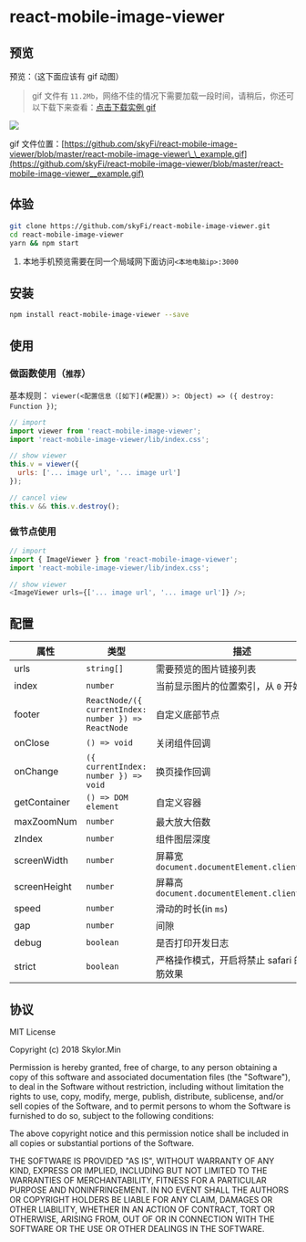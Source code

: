 # react-mobile-image-viewer

## 预览

预览：（这下面应该有 gif 动图）

> gif 文件有 `11.2Mb`，网络不佳的情况下需要加载一段时间，请稍后，你还可以下载下来查看：[点击下载实例 gif](https://github.com/skyFi/react-mobile-image-viewer/raw/master/react-mobile-image-viewer__example.gif)

![](https://github.com/skyFi/react-mobile-image-viewer/raw/master/react-mobile-image-viewer__example.gif)

gif 文件位置：[https://github.com/skyFi/react-mobile-image-viewer/blob/master/react-mobile-image-viewer\_\_example.gif](https://github.com/skyFi/react-mobile-image-viewer/blob/master/react-mobile-image-viewer__example.gif)

## 体验

```bash
git clone https://github.com/skyFi/react-mobile-image-viewer.git
cd react-mobile-image-viewer
yarn && npm start
```

1. 本地手机预览需要在同一个局域网下面访问`<本地电脑ip>:3000`

## 安装

```bash
npm install react-mobile-image-viewer --save
```

## 使用

### 做函数使用（`推荐`）

基本规则： `viewer(<配置信息（[如下](#配置)）>: Object) => ({ destroy: Function })`;

```javascript
// import
import viewer from 'react-mobile-image-viewer';
import 'react-mobile-image-viewer/lib/index.css';

// show viewer
this.v = viewer({
  urls: ['... image url', '... image url']
});

// cancel view
this.v && this.v.destroy();
```

### 做节点使用

```javascript
// import
import { ImageViewer } from 'react-mobile-image-viewer';
import 'react-mobile-image-viewer/lib/index.css';

// show viewer
<ImageViewer urls={['... image url', '... image url']} />;
```

## 配置

| 属性         | 类型                                                | 描述                                           | 默认值                |
| ------------ | --------------------------------------------------- | ---------------------------------------------- | --------------------- |
| urls         | `string[]`                                          | 需要预览的图片链接列表                         | `[]`                  |
| index        | `number`                                            | 当前显示图片的位置索引，从 `0` 开始            | `0`                   |
| footer       | `ReactNode/({ currentIndex: number }) => ReactNode` | 自定义底部节点                                 | `null`                |
| onClose      | `() => void`                                        | 关闭组件回调                                   | `() => {}`            |
| onChange     | `({ currentIndex: number }) => void`                | 换页操作回调                                   | `() => {}`            |
| getContainer | `() => DOM element`                                 | 自定义容器                                     | `() => document.body` |
| maxZoomNum   | `number`                                            | 最大放大倍数                                   | `5`                   |
| zIndex       | `number`                                            | 组件图层深度                                   | `100`                 |
| screenWidth  | `number`                                            | 屏幕宽 `document.documentElement.clientWidth`  | `undefined`           |
| screenHeight | `number`                                            | 屏幕高 `document.documentElement.clientHeight` | `undefined`           |
| speed        | `number`                                            | 滑动的时长(in `ms`)                            | `300`                 |
| gap          | `number`                                            | 间隙                                           | `10`                  |
| debug        | `boolean`                                           | 是否打印开发日志                               | `false`               |
| strict       | `boolean`                                           | 严格操作模式，开启将禁止 safari 的橡皮筋效果   | `true`                |

## 协议

MIT License

Copyright (c) 2018 Skylor.Min

Permission is hereby granted, free of charge, to any person obtaining a copy
of this software and associated documentation files (the "Software"), to deal
in the Software without restriction, including without limitation the rights
to use, copy, modify, merge, publish, distribute, sublicense, and/or sell
copies of the Software, and to permit persons to whom the Software is
furnished to do so, subject to the following conditions:

The above copyright notice and this permission notice shall be included in all
copies or substantial portions of the Software.

THE SOFTWARE IS PROVIDED "AS IS", WITHOUT WARRANTY OF ANY KIND, EXPRESS OR
IMPLIED, INCLUDING BUT NOT LIMITED TO THE WARRANTIES OF MERCHANTABILITY,
FITNESS FOR A PARTICULAR PURPOSE AND NONINFRINGEMENT. IN NO EVENT SHALL THE
AUTHORS OR COPYRIGHT HOLDERS BE LIABLE FOR ANY CLAIM, DAMAGES OR OTHER
LIABILITY, WHETHER IN AN ACTION OF CONTRACT, TORT OR OTHERWISE, ARISING FROM,
OUT OF OR IN CONNECTION WITH THE SOFTWARE OR THE USE OR OTHER DEALINGS IN THE
SOFTWARE.
